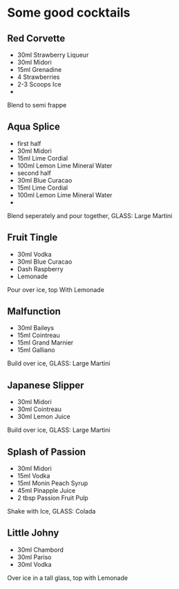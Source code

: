 # Some good cocktails

## Red Corvette
- 30ml Strawberry Liqueur
- 30ml Midori
- 15ml Grenadine
- 4 Strawberries
- 2-3 Scoops Ice
- 
Blend to semi frappe

## Aqua Splice
- first half
- 30ml Midori
- 15ml Lime Cordial
- 100ml Lemon Lime Mineral Water
- second half
- 30ml Blue Curacao
- 15ml Lime Cordial
- 100ml Lemon Lime Mineral Water
- 
Blend seperately and pour together, GLASS: Large Martini

## Fruit Tingle
- 30ml Vodka
- 30ml Blue Curacao
- Dash Raspberry
- Lemonade

Pour over ice, top With Lemonade

## Malfunction
- 30ml Baileys
- 15ml Cointreau
- 15ml Grand Marnier
- 15ml Galliano
 
Build over ice, GLASS: Large Martini


## Japanese Slipper
- 30ml Midori
- 30ml Cointreau
- 30ml Lemon Juice

Build over ice, GLASS: Large Martini

## Splash of Passion
- 30ml Midori
- 15ml Vodka
- 15ml Monin Peach Syrup
- 45ml Pinapple Juice
- 2 tbsp Passion Fruit Pulp

Shake with Ice, GLASS: Colada

## Little Johny
- 30ml Chambord
- 30ml Pariso
- 30ml Vodka

Over ice in a tall glass, top with Lemonade
